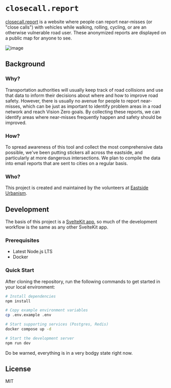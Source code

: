 # `closecall.report`

[closecall.report](https://www.closecall.report) is a website where people can report near-misses (or "close calls") with vehicles while walking, rolling, cycling, or are an otherwise vulnerable road user. These anonymized reports are displayed on a public map for anyone to see.

![image](https://github.com/user-attachments/assets/3a1d48af-db7d-4a4f-8120-3a72310fa0eb)

## Background

### Why?

Transportation authorities will usually keep track of road collisions and use that data to inform their decisions about where and how to improve road safety. However, there is usually no avenue for people to report near-misses, which can be just as important to identify problem areas in a road network and reach Vision Zero goals. By collecting these reports, we can identify areas where near-misses frequently happen and safety should be improved.

### How?

To spread awareness of this tool and collect the most comprehensive data possible, we've been putting stickers all across the eastside, and particularly at more dangerous intersections. We plan to compile the data into email reports that are sent to cities on a regular basis.

### Who?

This project is created and maintained by the volunteers at [Eastside Urbanism](https://eastsideurbanism.org/).

## Development

The basis of this project is a [SvelteKit app](https://kit.svelte.dev/), so much of the development workflow is the same as any other SvelteKit app.

### Prerequisites

- Latest Node.js LTS
- Docker

### Quick Start

After cloning the repository, run the following commands to get started in your local environment:

```bash
# Install dependencies
npm install

# Copy example environment variables
cp .env.example .env

# Start supporting services (Postgres, Redis)
docker compose up -d

# Start the development server
npm run dev
```

Do be warned, everything is in a very bodgy state right now.

## License

MIT